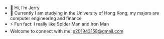 - 👋 Hi, I’m Jerry
- 👀 Currently I am studying in the University of Hong Kong, my majors are computer engineering and finance
- ⚡ Fun fact: I really like Spider Man and Iron Man
- Welcome to connect with me: s201943158@gmail.com

<!---
JerryTseee/JerryTseee is a ✨ special ✨ repository because its `README.md` (this file) appears on your GitHub profile.
You can click the Preview link to take a look at your changes.
--->
